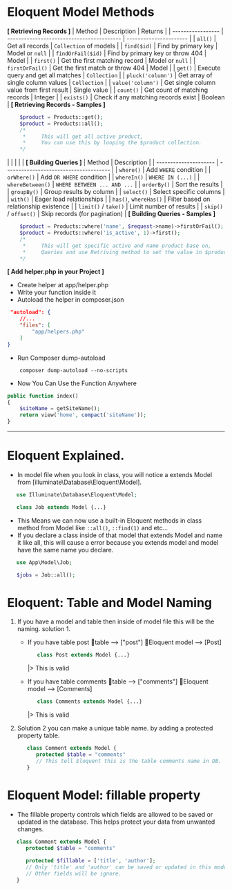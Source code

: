 # Eloquent Model Methods

**[ Retrieving Records ]**
| Method            | Description                               | Returns                |
| ----------------- | ----------------------------------------- | ---------------------- |
| `all()`           | Get all records                           | `Collection` of models |
| `find($id)`       | Find by primary key                       | Model or `null`        |
| `findOrFail($id)` | Find by primary key or throw 404          | Model                  |
| `first()`         | Get the first matching record             | Model or `null`        |
| `firstOrFail()`   | Get the first match or throw 404          | Model                  |
| `get()`           | Execute query and get all matches         | `Collection`           |
| `pluck('column')` | Get array of single column values         | `Collection`           |
| `value('column')` | Get single column value from first result | Single value           |
| `count()`         | Get count of matching records             | Integer                |
| `exists()`        | Check if any matching records exist       | Boolean                |
**[ Retrieving Records - Samples ]**
```php
    $product = Products::get();
    $product = Products::all();
    /*
     *     This will get all active product,
     *     You can use this by looping the $product collection.
    */
```
|
|
|
|
|
**[ Building Queries ]**
| Method                | Description                            |
| --------------------- | -------------------------------------- |
| `where()`             | Add `WHERE` condition                  |
| `orWhere()`           | Add `OR WHERE` condition               |
| `whereIn()`           | `WHERE IN (...)`                       |
| `whereBetween()`      | `WHERE BETWEEN ... AND ...`            |
| `orderBy()`           | Sort the results                       |
| `groupBy()`           | Group results by column                |
| `select()`            | Select specific columns                |
| `with()`              | Eager load relationships               |
| `has()`, `whereHas()` | Filter based on relationship existence |
| `limit()` / `take()`  | Limit number of results                |
| `skip()` / `offset()` | Skip records (for pagination)          |
**[ Building Queries - Samples ]**
```php
    $product = Products::where('name', $request->name)->firstOrFail();
    $product = Products::where('is_active', 1)->first();
    /*
     *     This will get specific active and name product base on,
     *     Queries and use Retriving method to set the value in $product
    */
```



**[ Add helper.php in your Project ]**
- Create helper at app/helper.php
- Write your function inside it
- Autoload the helper in composer.json
```json
 "autoload": {
    //...
    "files": [
        "app/helpers.php"
    ]
}
```
- Run Composer dump-autoload
```
    composer dump-autoload --no-scripts
```
- Now You Can Use the Function Anywhere
```php
public function index()
{
    $siteName = getSiteName();
    return view('home', compact('siteName'));
}
```
_____________________________________________________________________________________________________

# Eloquent Explained.
   - In model file when you look in class, you will notice a extends Model 
   from [illuminate\Database\Eloquent\Model].
   ```php
      use Illuminate\Database\Eloquent\Model;

      class Job extends Model {...}
   ```

   - This Means we can now use a built-in Eloquent methods in class method from Model like
   `::all()`, `::find(1)` and etc...
   - If you declare a class inside of that model that extends Model and name it 
   like all, this will cause a error because you extends model and model have the same 
   name you declare.
   ```php
      use App\Model\Job;

      $jobs = Job::all();
   ```

# Eloquent: Table and Model Naming

   1. If you have a model and table then inside of model file this will be the naming.
      solution 1.
      - If you have table post
         📅table --> ["post"]
         📃Eloquent model --> [Post]
         ```php
            class Post extends Model {...}
         ```
         |> This is valid

      - If you have table comments
         📅table --> ["comments"]
         📃Eloquent model --> [Comments]
         ```php
            class Comments extends Model {...}
         ```
         |> This is valid 

   2. Solution 2 you can make a unique table name. by adding a protected property table.
      ```php  ✅
         class Comment extends Model {
            protected $table = "comments" 
            // This tell Eloquent this is the table comments name in DB.
         }
      ```

# Eloquent Model: fillable property
   - The fillable property controls which fields are allowed to be saved or updated in the database. This helps protect your data from unwanted changes.
   ```php
      class Comment extends Model {
         protected $table = "comments" 
         
         protected $fillable = ['title', 'author'];
         // Only 'title' and 'author' can be saved or updated in this model.
         // Other fields will be ignore.
      }
   ```

   
